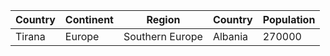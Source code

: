 | Country | Continent | Region | Country | Population |
| ------- | --------- | ------ | ------- | ---------- |
| Tirana | Europe | Southern Europe | Albania | 270000 |
